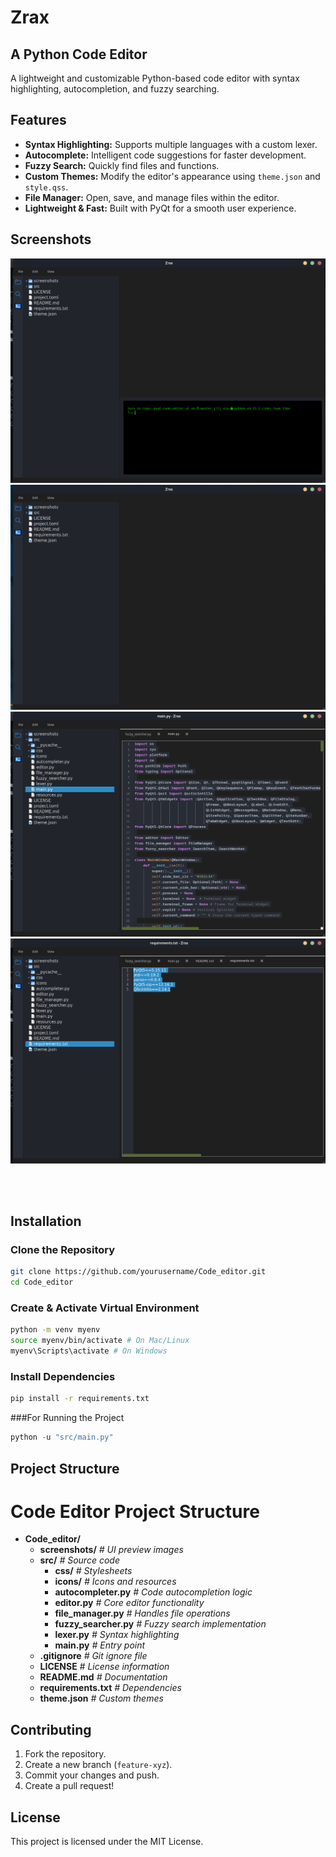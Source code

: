 # **Zrax**
## A Python Code Editor

A lightweight and customizable Python-based code editor with syntax highlighting, autocompletion, and fuzzy searching.

## Features

- **Syntax Highlighting:** Supports multiple languages with a custom lexer.
- **Autocomplete:** Intelligent code suggestions for faster development.
- **Fuzzy Search:** Quickly find files and functions.
- **Custom Themes:** Modify the editor's appearance using `theme.json` and `style.qss`.
- **File Manager:** Open, save, and manage files within the editor.
- **Lightweight & Fast:** Built with PyQt for a smooth user experience.

## Screenshots

![Screenshot of the editor](./screenshots/s1.png)
![Screenshot of the editor](./screenshots/s2.png)
![Screenshot of the editor](./screenshots/s3.png)
![Screenshot of the editor](./screenshots/s4.png)


<br>
<br>

## Installation
### Clone the Repository
```bash
git clone https://github.com/yourusername/Code_editor.git
cd Code_editor
```


### Create & Activate Virtual Environment
```bash
python -m venv myenv
source myenv/bin/activate # On Mac/Linux
myenv\Scripts\activate # On Windows
```
### Install Dependencies

```bash
pip install -r requirements.txt

```
###For Running the Project
```python
python -u "src/main.py"
```
## Project Structure

# Code Editor Project Structure

- **Code_editor/**
  - **screenshots/**  _# UI preview images_
  - **src/**  _# Source code_
    - **css/**  _# Stylesheets_
    - **icons/**  _# Icons and resources_
    - **autocompleter.py**  _# Code autocompletion logic_
    - **editor.py**  _# Core editor functionality_
    - **file_manager.py**  _# Handles file operations_
    - **fuzzy_searcher.py**  _# Fuzzy search implementation_
    - **lexer.py**  _# Syntax highlighting_
    - **main.py**  _# Entry point_
  - **.gitignore**  _# Git ignore file_
  - **LICENSE**  _# License information_
  - **README.md**  _# Documentation_
  - **requirements.txt**  _# Dependencies_
  - **theme.json**  _# Custom themes_



## Contributing

1.  Fork the repository.
2.  Create a new branch (`feature-xyz`).
3.  Commit your changes and push.
4.  Create a pull request!

## License

This project is licensed under the MIT License.



